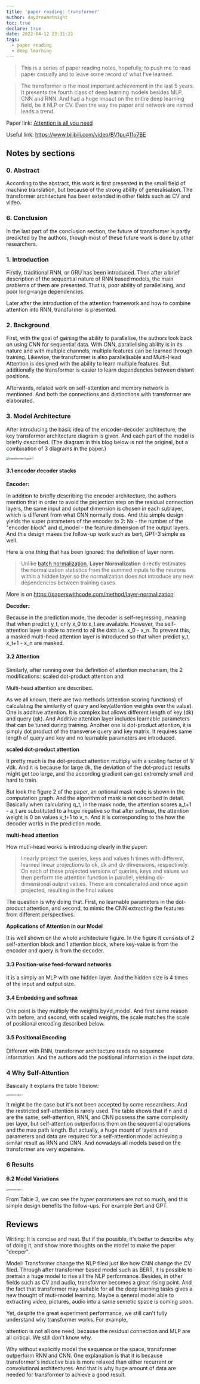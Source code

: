 ```yaml
---
title: 'paper reading: transformer'
author: daydreamatnight
toc: true
declare: true
date: 2022-04-12 23:31:21
tags:
  - paper reading
  - deep learning
---
```


> This is a series of paper reading notes, hopefully, to push me to read paper casually and to leave some record of what I've learned.

> The transformer is the most important achievement in the last 5 years. It presents the fourth class of deep learning models besides MLP, CNN and RNN. And had a huge impact on the entire deep learning field, be it NLP or CV. Even the way the paper and network are named leads a trend.

<!-- more -->

Paper link: [Attention is all you need](https://proceedings.neurips.cc/paper/7181-attention-is-all-you-need) 

Useful link: https://www.bilibili.com/video/BV1pu411o7BE

## Notes by sections

### 0. Abstract 

According to the abstract, this work is first presented in the small field of machine translation, but because of the strong ability of generalisation. The transformer architecture has been extended in other fields such as CV and video.

### 6. Conclusion

In the last part of the conclusion section, the future of transformer is partly predicted by the authors, though most of these future work is done by other researchers.

### 1. Introduction

Firstly, traditional RNN, or GRU has been introduced. Then after a brief description of the sequential nature of RNN based models, the main problems of them are presented. That is, poor ability of parallelising, and poor long-range dependencies.

Later after the introduction of the attention framework and how to combine attention into RNN, transformer is presented.

### 2. Background

First, with the goal of gaining the ability to parallelise, the authors look back on using CNN for sequential data. With CNN, parallelising ability is in its nature and with multiple channels, multiple features can be learned through training. Likewise, the transformer is also parallelisable and Multi-Head Attention is designed with the ability to learn multiple features. But additionally the transformer is easier to learn dependencies between distant positions. 

Afterwards, related work on self-attention and memory network is mentioned. And both the connections and distinctions with transformer are elaborated.

### 3. Model Architecture

After introducing the basic idea of the encoder-decoder architecture, the key transformer architecture diagram is given. And each part of the model is briefly described. (The diagram in this blog below is not the original, but a combination of 3 diagrams in the paper.)

<img src="transformer.png" alt="transformer figure 1" style="zoom:50%;" />

#### 3.1 encoder decoder stacks

**Encoder:**

In addition to briefly describing the encoder architecture, the authors mention that in order to avoid the projection step on the residual connection layers, the same input and output dimension is chosen in each sublayer, which is different from what CNN normally does. And this simple design yields the super parameters of the encoder to 2: Nx - the number of the "encoder block" and d_model - the feature dimension of the output layers. And this design makes the follow-up work such as bert, GPT-3 simple as well.

Here is one thing that has been ignored: the definition of layer norm. 

> Unlike [batch normalization](https://paperswithcode.com/method/batch-normalization), **Layer Normalization** directly estimates the normalization statistics from the summed inputs to the neurons within a hidden layer so the normalization does not introduce any new dependencies between training cases. 

More is on https://paperswithcode.com/method/layer-normalization

**Decoder:**

Because in the prediction mode, the decoder is self-regressing, meaning that when predict y_t, only x_0 to x_t are available. However, the self-attention layer is able to attend to all the data i.e. x_0 - x_n. To prevent this, a masked multi-head attention layer is introduced so that when predict y_t, x_t+1 - x_n are masked.

#### 3.2 Attention

Similarly, after running over the definition of attention mechanism, the 2 modifications: scaled dot-product attention and 

Multi-head attention are described.

As we all known, there are two methods (attention scoring functions) of calculating the similarity of query and key(attention weights over the value). One is additive attention. It is complex but allows different length of key (dk) and query (qk). And Additive attention layer includes learnable parameters that can be tuned during training. Another one is dot-product attention, it is simply dot product of the transverse query and key matrix. It requires same length of query and key and no learnable parameters are introduced. 

**scaled dot-product attention**

It pretty much is the dot-product attention multiply with a scaling factor of 1/√dk. And it is because for large dk, the deviation of the dot-product results might get too large, and the according gradient can get extremely small and hard to train.

But look the figure 2 of the paper, an optional mask node is shown in the computation graph. And the algorithm of mask is not described in detail. Basically when calculating q_t, in the mask node, the attention scores a_t+1 - a_t are substituted to a huge negative so that after softmax, the attention weight is 0 on values v_t+1 to v_n. And it is corresponding to the how the decoder works in the prediction mode.

**multi-head attention**

How mutli-head works is introducing clearly in the paper:

> linearly project the queries, keys and values h times with different, learned linear projections to dk, dk and dv dimensions, respectively. On each of these projected versions of queries, keys and values we then perform the attention function in parallel, yielding dv-dimensional output values. These are concatenated and once again projected, resulting in the final values

The question is why doing that. First, no learnable parameters in the dot-product attention, and second, to mimic the CNN extracting the features from different perspectives.

**Applications of Attention in our Model**

It is well shown on the whole architecture figure. In the figure it consists of 2 self-attention block and 1 attention block, where key-value is from the encoder and query is from the decoder.

#### 3.3 Position-wise feed-forward networks

It is a simply an MLP with one hidden layer. And the hidden size is 4 times of the input and output size.

#### 3.4 Embedding and softmax

One point is they multiply the weights by√d_model. And first same reason with before, and second, with scaled weights, the scale matches the scale of positional encoding described below.

#### 3.5 Positional Encoding

Different with RNN, transformer architecture reads no sequence information. And the authors add the positional information in the input data.

### 4 Why Self-Attention

Basically it explains the table 1 below:

<img src="transformer table1.png" alt="transformer figure 1" style="zoom:30%;" />

It might be the case but it's not been accepted by some researchers. And the restricted self-attention is rarely used. The table shows that if n and d are the same, self-attention, RNN, and CNN possess the same complexity per layer, but self-attention outperforms them on the sequential operations and the max path length. But actually, a huge mount of layers and parameters  and data are required for a self-attention model achieving a similar result as RNN and CNN. And nowadays all models based on the transformer are very expensive. 

### 6 Results

#### 6.2 Model Variations

<img src="transformer table 3.png" alt="transformer table 3" style="zoom:30%;" />

From Table 3, we can see the hyper parameters are not so much, and this simple design benefits the follow-ups. For example Bert and GPT.

## Reviews

Writing: It is concise and neat. But if the possible, it's better to describe why of doing it, and show more thoughts on the model to make the paper "deeper". 

Model: Transformer change the NLP filed just like how CNN change the CV filed. Through after transformer based model such as BERT, it is possible to pretrain a huge model to rise all the NLP performance. Besides, in other fields such as CV and audio, transformer becomes a great rising point. And the fact that transformer may suitable for all the deep learning tasks gives a new thought of muti-model learning. Maybe a general model able to extracting video, pictures, audio into a same semetic space is coming soon.

Yet, despite the great experiment performance, we still can't fully understand why transformer works. For example, 

attention is not all one need, because the residual connection and MLP are all critical. We still don't know why.

Why without explicitly model the sequence or the space, transformer outperform RNN and CNN. One explanation is that it is because transformer's inductive bias is more relaxed than either recurrent or convolutional architectures. And that is why huge amount of data are needed for transformer to achieve a good result.
